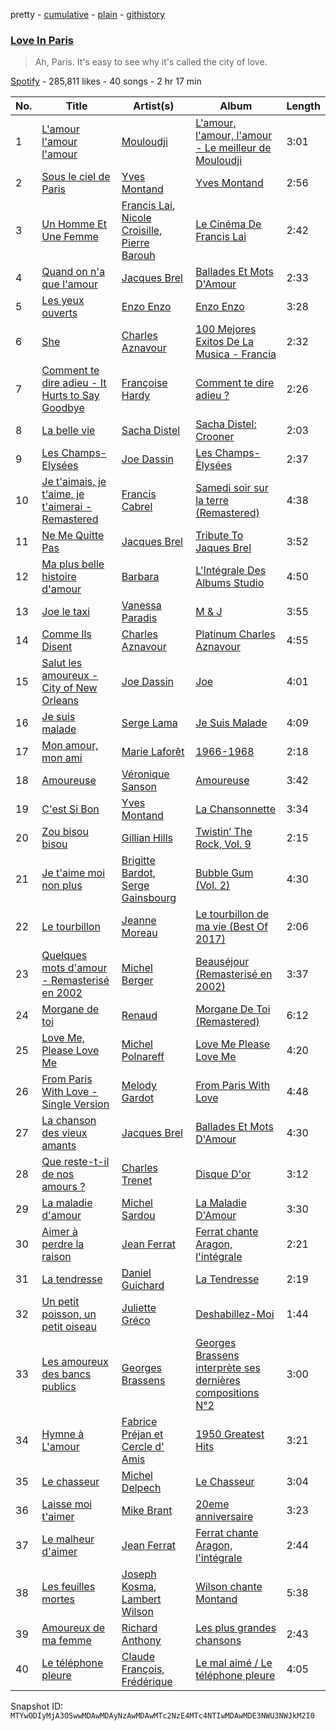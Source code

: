 pretty - [cumulative](/playlists/cumulative/37i9dQZF1DX5SrscLLafXx.md) - [plain](/playlists/plain/37i9dQZF1DX5SrscLLafXx) - [githistory](https://github.githistory.xyz/mackorone/spotify-playlist-archive/blob/main/playlists/plain/37i9dQZF1DX5SrscLLafXx)

### [Love In Paris](https://open.spotify.com/playlist/37i9dQZF1DX5SrscLLafXx)

> Ah, Paris\. It's easy to see why it's called the city of love.

[Spotify](https://open.spotify.com/user/spotify) - 285,811 likes - 40 songs - 2 hr 17 min

| No. | Title | Artist(s) | Album | Length |
|---|---|---|---|---|
| 1 | [L'amour l'amour l'amour](https://open.spotify.com/track/7jVHD6NiChZGX887WrNBrH) | [Mouloudji](https://open.spotify.com/artist/4pZgpCHvAI14ug9dSfxTjp) | [L'amour, l'amour, l'amour \- Le meilleur de Mouloudji](https://open.spotify.com/album/1B1HpA7dQsnlhub9eiFIgo) | 3:01 |
| 2 | [Sous le ciel de Paris](https://open.spotify.com/track/7A3JZum5yfNq9I3TtFVMMt) | [Yves Montand](https://open.spotify.com/artist/5ru2x3pjrNn67D22BRwlFP) | [Yves Montand](https://open.spotify.com/album/41hNqtbMJTaTYCIq6W0571) | 2:56 |
| 3 | [Un Homme Et Une Femme](https://open.spotify.com/track/5ZvaHksc9o4AuZVrtOOU0r) | [Francis Lai](https://open.spotify.com/artist/0Lf3tvw0Rzwr38KDrShstn), [Nicole Croisille](https://open.spotify.com/artist/6nKiMtIgRJLOREJtl0eBfV), [Pierre Barouh](https://open.spotify.com/artist/2YjZP3rHnFiJNTw6ZkCJkl) | [Le Cinéma De Francis Lai](https://open.spotify.com/album/4q2uIRtXzeSXEtNegxFR56) | 2:42 |
| 4 | [Quand on n'a que l'amour](https://open.spotify.com/track/6epVAJvssoXXRxpYI2Ai9D) | [Jacques Brel](https://open.spotify.com/artist/4RN2vlFWepLa46qQIU2PHs) | [Ballades Et Mots D'Amour](https://open.spotify.com/album/48xkCpQACHieRXdeGyEAwn) | 2:33 |
| 5 | [Les yeux ouverts](https://open.spotify.com/track/6BJltRcIxqomZ5X77zfwCe) | [Enzo Enzo](https://open.spotify.com/artist/4nWMNl9Y8X0eRGNoYlsAwD) | [Enzo Enzo](https://open.spotify.com/album/288K0Z8iUFaAWOXtec5Nx3) | 3:28 |
| 6 | [She](https://open.spotify.com/track/5llDIH1OhU6G5R0khPFneu) | [Charles Aznavour](https://open.spotify.com/artist/2hgP9Ap2tc10R5jrQaEpMT) | [100 Mejores Exitos De La Musica \- Francia](https://open.spotify.com/album/3z11HzzFYSLAAuDecsX8Ne) | 2:32 |
| 7 | [Comment te dire adieu \- It Hurts to Say Goodbye](https://open.spotify.com/track/29GuoJqjg7aMxUmEO3XLEp) | [Françoise Hardy](https://open.spotify.com/artist/7x3f7c0fBanNlQwpx1255g) | [Comment te dire adieu ?](https://open.spotify.com/album/5lX198dectE8fpkow4UXrf) | 2:26 |
| 8 | [La belle vie](https://open.spotify.com/track/78OdnOhPOk19xYhGAKgjCO) | [Sacha Distel](https://open.spotify.com/artist/1si0MhutSLRlQbxiBV08tz) | [Sacha Distel: Crooner](https://open.spotify.com/album/1HioIbajn5pHxM7A0uMpKV) | 2:03 |
| 9 | [Les Champs\-Elysées](https://open.spotify.com/track/4VWbPQUPvLes814r6T11Jz) | [Joe Dassin](https://open.spotify.com/artist/64LCTpIu9Iji2EPaxxPpxF) | [Les Champs\-Èlysées](https://open.spotify.com/album/70VszGJ7SagYgjotM7zvrX) | 2:37 |
| 10 | [Je t'aimais, je t'aime, je t'aimerai \- Remastered](https://open.spotify.com/track/1sTWIzAlg8HapeWz2fXvfJ) | [Francis Cabrel](https://open.spotify.com/artist/5uo5NwSONVNfvSHHMQrHAv) | [Samedi soir sur la terre \(Remastered\)](https://open.spotify.com/album/4KXrFpUXZO6e5RdZ70HaK8) | 4:38 |
| 11 | [Ne Me Quitte Pas](https://open.spotify.com/track/4J4k4mafjcMvjHXplp5Ahf) | [Jacques Brel](https://open.spotify.com/artist/4RN2vlFWepLa46qQIU2PHs) | [Tribute To Jaques Brel](https://open.spotify.com/album/6nebSFQNuhdGEUqBOsvFwp) | 3:52 |
| 12 | [Ma plus belle histoire d'amour](https://open.spotify.com/track/3c0DRhn53wHSNzwcTCOQOd) | [Barbara](https://open.spotify.com/artist/4TNiKyCX2oCvdo1sTgHcRw) | [L'Intégrale Des Albums Studio](https://open.spotify.com/album/45fQviu3NFQcpi21hz4rBt) | 4:50 |
| 13 | [Joe le taxi](https://open.spotify.com/track/1nazrrUvlyrT5ZiOe6c6ih) | [Vanessa Paradis](https://open.spotify.com/artist/1FmxE030Xe2H8Bn9bdv6Pd) | [M & J](https://open.spotify.com/album/6AzbqBv06i1Et6IR84yfEr) | 3:55 |
| 14 | [Comme Ils Disent](https://open.spotify.com/track/422kCwhe9nDgNDcYHdmsEl) | [Charles Aznavour](https://open.spotify.com/artist/2hgP9Ap2tc10R5jrQaEpMT) | [Platinum Charles Aznavour](https://open.spotify.com/album/0rvCisxGedY59K1LrvjAfv) | 4:55 |
| 15 | [Salut les amoureux \- City of New Orleans](https://open.spotify.com/track/2cCtyPE0ZgoW9qWcI8YUvU) | [Joe Dassin](https://open.spotify.com/artist/64LCTpIu9Iji2EPaxxPpxF) | [Joe](https://open.spotify.com/album/1AX6ugtUs8xZXXBJV2HLbt) | 4:01 |
| 16 | [Je suis malade](https://open.spotify.com/track/4Qzdktws811tv59fMf7CBz) | [Serge Lama](https://open.spotify.com/artist/3fR5PRhFohNbxEXDE69pUz) | [Je Suis Malade](https://open.spotify.com/album/6TdQpl3zNMInvcyJLrkBM0) | 4:09 |
| 17 | [Mon amour, mon ami](https://open.spotify.com/track/3c9zBIo62hAanrLLlMLEfB) | [Marie Laforêt](https://open.spotify.com/artist/37ZQmqZrhmCCZebZF3Cvwx) | [1966\-1968](https://open.spotify.com/album/7DhSbnt6OJo7jr4QGtSELF) | 2:18 |
| 18 | [Amoureuse](https://open.spotify.com/track/2l92zwWev2aUbbGKEqpHw6) | [Véronique Sanson](https://open.spotify.com/artist/4zxH2Yu5AvPNRdEDBz120D) | [Amoureuse](https://open.spotify.com/album/7i4xZ7pSzpp5zB1EcJinIg) | 3:42 |
| 19 | [C'est Si Bon](https://open.spotify.com/track/410cmT6Q5GQRG3bYczDw7c) | [Yves Montand](https://open.spotify.com/artist/5ru2x3pjrNn67D22BRwlFP) | [La Chansonnette](https://open.spotify.com/album/6tuqJfnEEUt2dq013aC4r4) | 3:34 |
| 20 | [Zou bisou bisou](https://open.spotify.com/track/4qqf1avpzRUnVowNQd1jFw) | [Gillian Hills](https://open.spotify.com/artist/3uA9RwNUL7HZKroYyVlUuL) | [Twistin’ The Rock, Vol\. 9](https://open.spotify.com/album/0MSicRahv1o4WgJ6pXjUkg) | 2:15 |
| 21 | [Je t'aime moi non plus](https://open.spotify.com/track/6cW2O9dKdUwHnemwlbfoEo) | [Brigitte Bardot](https://open.spotify.com/artist/1q24xIsAD7JZuVkTLR9TJy), [Serge Gainsbourg](https://open.spotify.com/artist/01C9OoXDvCKkGcf735Tcfo) | [Bubble Gum \(Vol\. 2\)](https://open.spotify.com/album/2OMk77L7S7Fprc3LFmx3l0) | 4:30 |
| 22 | [Le tourbillon](https://open.spotify.com/track/0ZRnvyA5MxbgTCfWRw3YU4) | [Jeanne Moreau](https://open.spotify.com/artist/3rbOOc4VJ3BFxQXKppOuQP) | [Le tourbillon de ma vie \(Best Of 2017\)](https://open.spotify.com/album/6gRQtl64VsWWTh26IuNoGP) | 2:06 |
| 23 | [Quelques mots d'amour \- Remasterisé en 2002](https://open.spotify.com/track/6qbieXHVuCIIlzi55j6E5i) | [Michel Berger](https://open.spotify.com/artist/5skauLarl8sqqUFypECtP4) | [Beauséjour \(Remasterisé en 2002\)](https://open.spotify.com/album/0Y4vMNL3oLTxyWBBmIm0cA) | 3:37 |
| 24 | [Morgane de toi](https://open.spotify.com/track/3v6ClatJ2nG0TIpfL3HwY1) | [Renaud](https://open.spotify.com/artist/15uNxh8omvRvH71kcdIe2r) | [Morgane De Toi \(Remastered\)](https://open.spotify.com/album/0kXYiKUznqm9ZyFxhuOvBE) | 6:12 |
| 25 | [Love Me, Please Love Me](https://open.spotify.com/track/2edyuIOPsZrZLBwnsC1u80) | [Michel Polnareff](https://open.spotify.com/artist/7aKldvGENbL4bj8TCWHuhT) | [Love Me Please Love Me](https://open.spotify.com/album/68clUJF0fZaWSdmcBYKxGH) | 4:20 |
| 26 | [From Paris With Love \- Single Version](https://open.spotify.com/track/5mw9Ox2dKksNDip74o6hU2) | [Melody Gardot](https://open.spotify.com/artist/2P1puQXmG48EVLBrHbum1J) | [From Paris With Love](https://open.spotify.com/album/5Bk1iF2vmR6nGnX98KIuLH) | 4:48 |
| 27 | [La chanson des vieux amants](https://open.spotify.com/track/2UE1LplKFZwAQmDOMd2I5n) | [Jacques Brel](https://open.spotify.com/artist/4RN2vlFWepLa46qQIU2PHs) | [Ballades Et Mots D'Amour](https://open.spotify.com/album/48xkCpQACHieRXdeGyEAwn) | 4:30 |
| 28 | [Que reste\-t\-il de nos amours ?](https://open.spotify.com/track/3WfBrLPAbt7G60r1n7BZ6L) | [Charles Trenet](https://open.spotify.com/artist/4a16JEaHldo5vZuRojtGTZ) | [Disque D'or](https://open.spotify.com/album/2BgO56jZnE4xbfvlZOjK0L) | 3:12 |
| 29 | [La maladie d'amour](https://open.spotify.com/track/2flivK5ivlprHRE7YNcRrj) | [Michel Sardou](https://open.spotify.com/artist/0krCd0zVANPv9ryri4T0TO) | [La Maladie D'Amour](https://open.spotify.com/album/4Np1TTVFW72n9RjrJaQWqf) | 3:30 |
| 30 | [Aimer à perdre la raison](https://open.spotify.com/track/0Ag2xi0475usibWK9xy2HL) | [Jean Ferrat](https://open.spotify.com/artist/4GAdDePOvBsOl3n3nVHWpt) | [Ferrat chante Aragon, l'intégrale](https://open.spotify.com/album/7uupYuSgYXHP2DpI2ERIfA) | 2:21 |
| 31 | [La tendresse](https://open.spotify.com/track/2fHAMs5LaNXB4zYfujV9uP) | [Daniel Guichard](https://open.spotify.com/artist/0lFr08kPxkwkXfsrHSmPvs) | [La Tendresse](https://open.spotify.com/album/62fCLH9ZfHhjmUcsJApxUo) | 2:19 |
| 32 | [Un petit poisson, un petit oiseau](https://open.spotify.com/track/53oh4MvWKvnsCYHUOQYVJH) | [Juliette Gréco](https://open.spotify.com/artist/7j237zyOedtfrugnWFJKOJ) | [Deshabillez\-Moi](https://open.spotify.com/album/1299SQM1WjALR2NBHfq536) | 1:44 |
| 33 | [Les amoureux des bancs publics](https://open.spotify.com/track/7y2O28y2I9rnmol5RjSG8D) | [Georges Brassens](https://open.spotify.com/artist/5UWyW1PcEM8coxeqg3RIHr) | [Georges Brassens interprète ses dernières compositions N°2](https://open.spotify.com/album/5riAtczpXYojWiT1G6f0O0) | 3:00 |
| 34 | [Hymne à L'amour](https://open.spotify.com/track/5XlQFVHD7HUCkZcwDVxFhA) | [Fabrice Préjan et Cercle d' Amis](https://open.spotify.com/artist/0lztWTMGqmJ1EvloqVExuX) | [1950 Greatest Hits](https://open.spotify.com/album/50JIabzQ2eJozxN1sdcLcn) | 3:21 |
| 35 | [Le chasseur](https://open.spotify.com/track/1cbEUq5Rwe9LLFQyPKxurl) | [Michel Delpech](https://open.spotify.com/artist/4T795JhhCZMWM01DLcX98p) | [Le Chasseur](https://open.spotify.com/album/6cmLF1Ryo6jQTLLSyREabH) | 3:04 |
| 36 | [Laisse moi t'aimer](https://open.spotify.com/track/3xPNasHy69FFGxyxYApJPS) | [Mike Brant](https://open.spotify.com/artist/1u9tovPnCMYuZiV3EMZqDV) | [20eme anniversaire](https://open.spotify.com/album/45feqbqIXi45boCrjlo0cV) | 3:23 |
| 37 | [Le malheur d'aimer](https://open.spotify.com/track/59EBicHdiCFvth8PNaGzc4) | [Jean Ferrat](https://open.spotify.com/artist/4GAdDePOvBsOl3n3nVHWpt) | [Ferrat chante Aragon, l'intégrale](https://open.spotify.com/album/7uupYuSgYXHP2DpI2ERIfA) | 2:44 |
| 38 | [Les feuilles mortes](https://open.spotify.com/track/75ufjSlHcHcWBUbIrCHecp) | [Joseph Kosma](https://open.spotify.com/artist/0Fb7u2KBJ3anw54Qs7Oh0Y), [Lambert Wilson](https://open.spotify.com/artist/1oolJ3Y3tlf3Qxky7dGl2I) | [Wilson chante Montand](https://open.spotify.com/album/2hnfEWDPsFGtW5MxrFWr45) | 5:38 |
| 39 | [Amoureux de ma femme](https://open.spotify.com/track/6cT38LHvaN11gThHVVkDee) | [Richard Anthony](https://open.spotify.com/artist/6fhXbgrtC1AffxqI32lPwz) | [Les plus grandes chansons](https://open.spotify.com/album/4F6NYEBMBCvvIuj1RQv2vh) | 2:43 |
| 40 | [Le téléphone pleure](https://open.spotify.com/track/4cAeq0pjjvWxFfy7NL3XSD) | [Claude François](https://open.spotify.com/artist/0P2p1bqVyP2EgqubwjTBUJ), [Frédérique](https://open.spotify.com/artist/38dqh4zX6r6OBMW0cjtjSI) | [Le mal aimé / Le téléphone pleure](https://open.spotify.com/album/2nNfGK1Gcwie6YAiwZ1chD) | 4:05 |

Snapshot ID: `MTYwODIyMjA3OSwwMDAwMDAyNzAwMDAwMTc2NzE4MTc4NTIwMDAwMDE3NWU3NWJkM2I0`